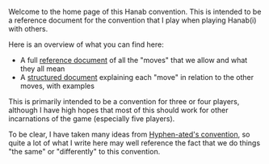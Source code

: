 Welcome to the home page of this Hanab convention. This is intended to be a reference document for the convention that I play when playing Hanab(i) with others.


Here is an overview of what you can find here:  
- A full [reference document](../master/Full_Reference.md) of all the "moves" that we allow and what they all mean 
- A [structured document](../master/Structured_Reference.md) explaining each "move" in relation to the other moves, with examples 
 
This is primarily intended to be a convention for three or four players, although I have high hopes that most of this should work for other incarnations of the game (especially five players).

To be clear, I have taken many ideas from [Hyphen-ated's convention](https://github.com/Zamiell/hanabi-conventions), so quite a lot of what I write here may well reference the fact that we do things "the same" or "differently" to this convention.